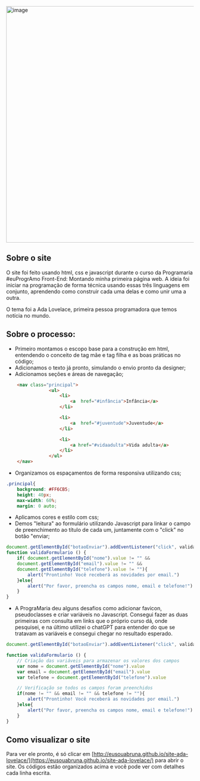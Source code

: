 <img width="1226" height="636" alt="image" src="https://github.com/user-attachments/assets/0ba712a5-1e95-4171-b303-752c01bc606f" />  

## Sobre o site  
O site foi feito usando html, css e javascript durante o curso da Programaria #euProgrAmo Front-End: Montando minha primeira página web. A ideia foi iniciar na programação de forma técnica usando essas três linguagens em conjunto, aprendendo como construir cada uma delas e como unir uma a outra.  

O tema foi a Ada Lovelace, primeira pessoa programadora que temos notícia no mundo.  
## Sobre o processo:  
* Primeiro montamos o escopo base para a construção em html, entendendo o conceito de tag mãe e tag filha e as boas práticas no código;
* Adicionamos o texto já pronto, simulando o envio pronto da designer;
* Adicionamos seções e áreas de navegação;
```html para HTML
    <nav class="principal">
                <ul>
                    <li>
                        <a  href="#infância">Infância</a>
                    </li>

                    <li>
                        <a  href="#juventude">Juventude</a>
                    </li>

                    <li>
                        <a href="#vidaadulta">Vida adulta</a>
                    </li>
                </ul>
    </nav>
```
* Organizamos os espaçamentos de forma responsiva utilizando css;  
```css para CSS
.principal{
    background: #FF6CB5;
    height: 40px;
    max-width: 60%;
    margin: 0 auto;
```
* Aplicamos cores e estilo com css;
* Demos "leitura" ao formulário utilizando Javascript para linkar o campo de preenchimento ao título de cada um, juntamente com o "click" no botão "enviar;
```javascript para JAVASCRIPT
document.getElementById("botaoEnviar").addEventListener("click", validaFormulario)
function validaFormulario () {
    if( document.getElementById("nome").value != "" &&
    document.getElementById("email").value != "" &&
    document.getElementById("telefone").value != ""){
        alert("Prontinho! Você receberá as novidades por email.")
    }else{
        alert("Por favor, preencha os campos nome, email e telefone!")
    }
}
```
* A PrograMaria deu alguns desafios como adicionar favicon, pseudoclasses e criar variáveis no Javascript. Consegui fazer as duas primeiras com consulta em links que o próprio curso
dá, onde pesquisei, e na último utilizei o chatGPT para entender do que se tratavam as variáveis e consegui chegar no resultado esperado.
```javascript para JAVASCRIPT
document.getElementById("botaoEnviar").addEventListener("click", validaFormulario)

function validaFormulario () {
    // Criação das variáveis para armazenar os valores dos campos
    var nome = document.getElementById("nome").value
    var email = document.getElementById("email").value
    var telefone = document.getElementById("telefone").value

    // Verificação se todos os campos foram preenchidos
    if(nome != "" && email != "" && telefone != ""){
        alert("Prontinho! Você receberá as novidades por email.")
    }else{
        alert("Por favor, preencha os campos nome, email e telefone!")
    }
}
```
## Como visualizar o site  
Para ver ele pronto, é só clicar em [http://eusouabruna.github.io/site-ada-lovelace/](https://eusouabruna.github.io/site-ada-lovelace/) para abrir o site. Os códigos estão 
organizados acima e você pode ver com detalhes cada linha escrita.

